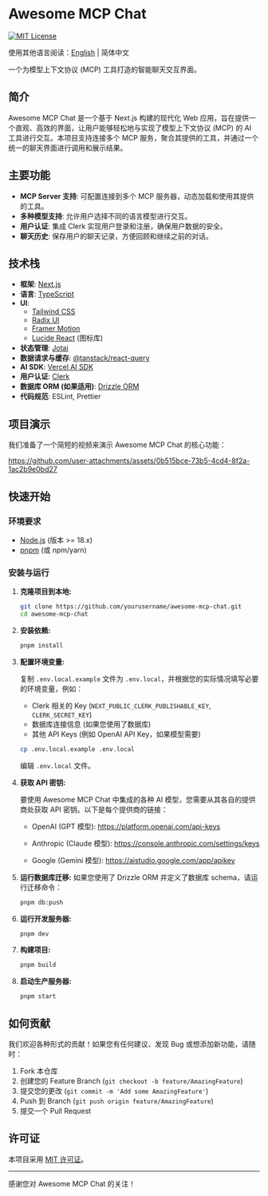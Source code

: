 # Awesome MCP Chat

[![MIT License](https://img.shields.io/badge/License-MIT-green.svg)](LICENSE)

使用其他语言阅读：[English](./README.MD) | 简体中文

一个为模型上下文协议 (MCP) 工具打造的智能聊天交互界面。

## 简介

Awesome MCP Chat 是一个基于 Next.js 构建的现代化 Web 应用，旨在提供一个直观、高效的界面，让用户能够轻松地与实现了模型上下文协议 (MCP) 的 AI 工具进行交互。本项目支持连接多个 MCP 服务，聚合其提供的工具，并通过一个统一的聊天界面进行调用和展示结果。

## 主要功能

- **MCP Server 支持**: 可配置连接到多个 MCP 服务器，动态加载和使用其提供的工具。
- **多种模型支持**: 允许用户选择不同的语言模型进行交互。
- **用户认证**: 集成 Clerk 实现用户登录和注册，确保用户数据的安全。
- **聊天历史**: 保存用户的聊天记录，方便回顾和继续之前的对话。

## 技术栈

- **框架**: [Next.js](https://nextjs.org/)
- **语言**: [TypeScript](https://www.typescriptlang.org/)
- **UI**:
  - [Tailwind CSS](https://tailwindcss.com/)
  - [Radix UI](https://www.radix-ui.com/)
  - [Framer Motion](https://www.framer.com/motion/)
  - [Lucide React](https://lucide.dev/) (图标库)
- **状态管理**: [Jotai](https://jotai.org/)
- **数据请求与缓存**: [@tanstack/react-query](https://tanstack.com/query/latest)
- **AI SDK**: [Vercel AI SDK](https://sdk.vercel.ai/)
- **用户认证**: [Clerk](https://clerk.com/)
- **数据库 ORM (如果适用)**: [Drizzle ORM](https://orm.drizzle.team/)
- **代码规范**: ESLint, Prettier

## 项目演示

我们准备了一个简短的视频来演示 Awesome MCP Chat 的核心功能：

https://github.com/user-attachments/assets/0b515bce-73b5-4cd4-8f2a-1ac2b9e0bd27

## 快速开始

### 环境要求

- [Node.js](https://nodejs.org/) (版本 >= 18.x)
- [pnpm](https://pnpm.io/) (或 npm/yarn)

### 安装与运行

1.  **克隆项目到本地:**

    ```bash
    git clone https://github.com/yourusername/awesome-mcp-chat.git
    cd awesome-mcp-chat
    ```

2.  **安装依赖:**

    ```bash
    pnpm install
    ```

3.  **配置环境变量:**

    复制 `.env.local.example` 文件为 `.env.local`，并根据您的实际情况填写必要的环境变量，例如：

    - Clerk 相关的 Key (`NEXT_PUBLIC_CLERK_PUBLISHABLE_KEY`, `CLERK_SECRET_KEY`)
    - 数据库连接信息 (如果您使用了数据库)
    - 其他 API Keys (例如 OpenAI API Key，如果模型需要)

    ```bash
    cp .env.local.example .env.local
    ```

    编辑 `.env.local` 文件。

4.  **获取 API 密钥:**

    要使用 Awesome MCP Chat 中集成的各种 AI 模型，您需要从其各自的提供商处获取 API 密钥。以下是每个提供商的链接：

    - OpenAI (GPT 模型): https://platform.openai.com/api-keys

    - Anthropic (Claude 模型): https://console.anthropic.com/settings/keys

    - Google (Gemini 模型): https://aistudio.google.com/app/apikey

5.  **运行数据库迁移:**
    如果您使用了 Drizzle ORM 并定义了数据库 schema，请运行迁移命令：

    ```bash
    pnpm db:push
    ```

6.  **运行开发服务器:**

    ```bash
    pnpm dev
    ```

7.  **构建项目:**

    ```bash
    pnpm build
    ```

8.  **启动生产服务器:**
    ```bash
    pnpm start
    ```

## 如何贡献

我们欢迎各种形式的贡献！如果您有任何建议、发现 Bug 或想添加新功能，请随时：

1.  Fork 本仓库
2.  创建您的 Feature Branch (`git checkout -b feature/AmazingFeature`)
3.  提交您的更改 (`git commit -m 'Add some AmazingFeature'`)
4.  Push 到 Branch (`git push origin feature/AmazingFeature`)
5.  提交一个 Pull Request

## 许可证

本项目采用 [MIT 许可证](./LICENSE)。

---

感谢您对 Awesome MCP Chat 的关注！

